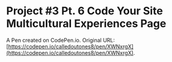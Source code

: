 # Project #3  Pt. 6 Code Your Site Multicultural Experiences Page

A Pen created on CodePen.io. Original URL: [https://codepen.io/calledoutones8/pen/XWNxrgX](https://codepen.io/calledoutones8/pen/XWNxrgX).


